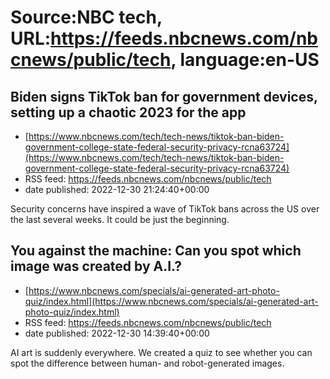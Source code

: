 # Source:NBC tech, URL:https://feeds.nbcnews.com/nbcnews/public/tech, language:en-US

## Biden signs TikTok ban for government devices, setting up a chaotic 2023 for the app
 - [https://www.nbcnews.com/tech/tech-news/tiktok-ban-biden-government-college-state-federal-security-privacy-rcna63724](https://www.nbcnews.com/tech/tech-news/tiktok-ban-biden-government-college-state-federal-security-privacy-rcna63724)
 - RSS feed: https://feeds.nbcnews.com/nbcnews/public/tech
 - date published: 2022-12-30 21:24:40+00:00

Security concerns have inspired a wave of TikTok bans across the US over the last several weeks. It could be just the beginning.

## You against the machine: Can you spot which image was created by A.I.?
 - [https://www.nbcnews.com/specials/ai-generated-art-photo-quiz/index.html](https://www.nbcnews.com/specials/ai-generated-art-photo-quiz/index.html)
 - RSS feed: https://feeds.nbcnews.com/nbcnews/public/tech
 - date published: 2022-12-30 14:39:40+00:00

AI art is suddenly everywhere. We created a quiz to see whether you can spot the difference between human- and robot-generated images.

